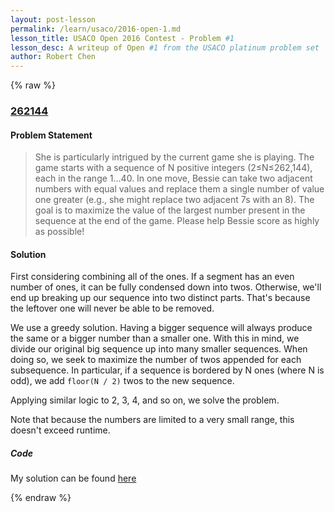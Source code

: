 ```yaml
---
layout: post-lesson
permalink: /learn/usaco/2016-open-1.md
lesson_title: USACO Open 2016 Contest - Problem #1
lesson_desc: A writeup of Open #1 from the USACO platinum problem set
author: Robert Chen
---
```


{% raw %}

### [262144](http://usaco.org/index.php?page=viewproblem2&cpid=648)

#### Problem Statement
> She is particularly intrigued by the current game she is playing. The game starts with a sequence of N positive integers (2≤N≤262,144), each in the range 1…40. In one move, Bessie can take two adjacent numbers with equal values and replace them a single number of value one greater (e.g., she might replace two adjacent 7s with an 8). The goal is to maximize the value of the largest number present in the sequence at the end of the game. Please help Bessie score as highly as possible!

#### Solution
First considering combining all of the ones. If a segment has an even number of ones, it can be fully condensed down into twos. Otherwise, we'll end up breaking up our sequence into two distinct parts. That's because the leftover one will never be able to be removed. 

We use a greedy solution. Having a bigger sequence will always produce the same or a bigger number than a smaller one. With this in mind, we divide our original big sequence up into many smaller sequences. When doing so, we seek to maximize the number of twos appended for each subsequence. In particular, if a sequence is bordered by N ones (where N is odd), we add `floor(N / 2)` twos to the new sequence.

Applying similar logic to 2, 3, 4, and so on, we solve the problem.

Note that because the numbers are limited to a very small range, this doesn't exceed runtime. 
##### Code

My solution can be found [here](https://github.com/chen-robert/writeups/blob/master/usaco/2015/code/_262144.java)

{% endraw %}
